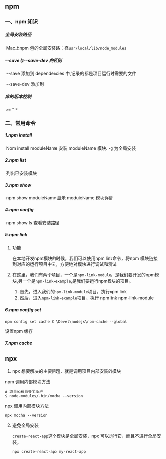 ## npm

### 一、npm 知识

##### 全局安装路径

​	Mac上npm 包的全局安装路：径`usr/local/lib/node_modules`

##### --save与--save-dev 的区别

​	--save 添加到 dependencies 中,记录的都是项目运行时需要的文件

​	--save-dev 添加到

##### 库的版本控制

​	`>=` `^` `*`

### 二、常用命令

##### 1.npm install

​	Nom install moduleName 安装 moduleName 模块. -g 为全局安装

##### 2.npm list

​	列出已安装模块

##### 3.npm show

​	npm show moduleName 显示 moduleName 模块详情

##### 4.npm config

​	npm show  ls 查看安装路径

##### 5.npm link

1. 功能

   在本地开发npm模块的时候，我们可以使用npm link命令，将npm 模块链接到对应的运行项目中去，方便地对模块进行调试和测试

2. 在这里，我们有两个项目，一个是`npm-link-module`，是我们要开发的npm模块,另一个是`npm-link-example`,是我们要运行npm模块的项目。

   1. 首先，进入我们的`npm-link-module`项目，执行npm link
   2. 然后，进入`npm-link-example`项目，执行 npm link npm-link-module

##### 6.npm config set

`npm config set cache C:\Devel\nodejs\npm-cache --global `

设置npm 缓存

##### 7.npm cache



## npx

1. npx 想要解决的主要问题，就是调用项目内部安装的模块

npm 调用内部模块方法

```shell
# 项目的根目录下执行
$ node-modules/.bin/mocha --version
```

npx 调用内部模块方法

```shell
npx mocha --version
```

2. 避免全局安装

   `create-react-app`这个模块是全局安装，npx 可以运行它，而且不进行全局安装。

   `npx create-react-app my-react-app`

   







 

​      

